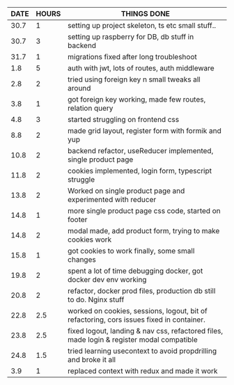 | DATE | HOURS | THINGS DONE                                                                               |
| ---- | ----- | ----------------------------------------------------------------------------------------- |
| 30.7 | 1     | setting up project skeleton, ts etc small stuff..                                         |
| 30.7 | 3     | setting up raspberry for DB, db stuff in backend                                          |
| 31.7 | 1     | migrations fixed after long troubleshoot                                                  |
| 1.8  | 5     | auth with jwt, lots of routes, auth middleware                                            |
| 2.8  | 2     | tried using foreign key n small tweaks all around                                         |
| 3.8  | 1     | got foreign key working, made few routes, relation query                                  |
| 4.8  | 3     | started struggling on frontend css                                                        |
| 8.8  | 2     | made grid layout, register form with formik and yup                                       |
| 10.8 | 2     | backend refactor, useReducer implemented, single product page                             |
| 11.8 | 2     | cookies implemented, login form, typescript struggle                                      |
| 13.8 | 2     | Worked on single product page and experimented with reducer                               |
| 14.8 | 1     | more single product page css code, started on footer                                      |
| 14.8 | 2     | modal made, add product form, trying to make cookies work                                 |
| 15.8 | 1     | got cookies to work finally, some small changes                                           |
| 19.8 | 2     | spent a lot of time debugging docker, got docker dev env working                          |
| 20.8 | 2     | refactor, docker prod files, production db still to do. Nginx stuff                       |
| 22.8 | 2.5   | worked on cookies, sessions, logout, bit of refactoring, cors issues fixed in container.  |
| 23.8 | 2.5   | fixed logout, landing & nav css, refactored files, made login & register modal compatible |
| 24.8 | 1.5   | tried learning usecontext to avoid propdrilling and broke it all                          |
| 3.9  | 1     | replaced context with redux and made it work                                              |
